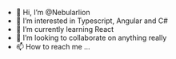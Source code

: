 - 👋 Hi, I’m @Nebularlion
- 👀 I’m interested in Typescript, Angular and C#
- 🌱 I’m currently learning React
- 💞️ I’m looking to collaborate on anything really
- 📫 How to reach me ...
